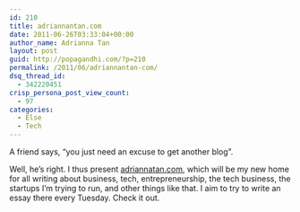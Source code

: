 ```yaml
---
id: 210
title: adriannantan.com
date: 2011-06-26T03:33:04+00:00
author_name: Adrianna Tan
layout: post
guid: http://popagandhi.com/?p=210
permalink: /2011/06/adriannantan-com/
dsq_thread_id:
  - 342220451
crisp_persona_post_view_count:
  - 97
categories:
  - Else
  - Tech
---
```

A friend says, &#8220;you just need an excuse to get another blog&#8221;.

Well, he&#8217;s right. I thus present [adriannatan.com](http://adriannatan.com/), which will be my new home for all writing about business, tech, entrepreneurship, the tech business, the startups I&#8217;m trying to run, and other things like that. I aim to try to write an essay there every Tuesday. Check it out.
